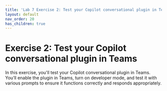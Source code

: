 ```yaml
---
title: 'Lab 7 Exercise 2: Test your Copilot conversational plugin in Teams'
layout: default
nav_order: 20
has_children: true
---
```


# Exercise 2: Test your Copilot conversational plugin in Teams 

In this exercise, you'll test your Copilot conversational plugin in Teams. You’ll enable the plugin in Teams, turn on developer mode, and test it with various prompts to ensure it functions correctly and responds appropriately.
